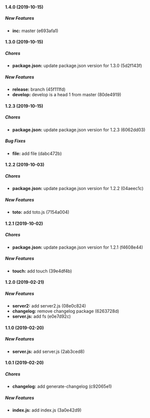 #### 1.4.0 (2019-10-15)

##### New Features

* **inc:**  master (e693afa1)

#### 1.3.0 (2019-10-15)

##### Chores

* **package.json:**  update package.json version for 1.3.0 (5d2f143f)

##### New Features

* **release:**  branch (45f111fd)
* **develop:**  develop is a head 1 from master (80de4919)

#### 1.2.3 (2019-10-15)

##### Chores

* **package.json:**  update package.json version for 1.2.3 (6062dd03)

##### Bug Fixes

* **file:**  add file (dabc472b)

#### 1.2.2 (2019-10-03)

##### Chores

* **package.json:**  update package.json version for 1.2.2 (04aeec1c)

##### New Features

* **toto:**  add toto.js (7154a004)

#### 1.2.1 (2019-10-02)

##### Chores

* **package.json:**  update package.json version for 1.2.1 (f4608e44)

##### New Features

* **touch:**  add touch (39e4df4b)

#### 1.2.0 (2019-02-21)

##### New Features

* **server2:**  add server2.js (08e0c824)
* **changelog:**  remove changelog package (6263728d)
* **server.js:**  add fs (e0e7d92c)

#### 1.1.0 (2019-02-20)

##### New Features

* **server.js:**  add server.js (2ab3ced8)

#### 1.0.1 (2019-02-20)

##### Chores

* **changelog:**  add generate-changelog (c92065e1)

##### New Features

* **index.js:**  add index.js (3a0e42d9)

